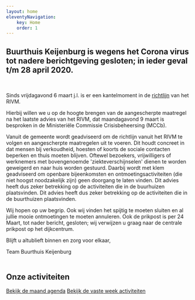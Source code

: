 ```yaml
---
layout: home
eleventyNavigation:
    key: Home
    order: 1
---
```


<h2 class="text-center" style="margin-bottom: 3rem;">
   Buurthuis Keijenburg is wegens het Corona virus tot nadere berichtgeving gesloten; in ieder geval t/m 28 april 2020.
</h2>

<div style="margin-bottom: 3rem;">
<p>Sinds vrijdagavond 6 maart j.l. is er een kantelmoment in de <a href="https://www.rivm.nl/nieuws/covid-19-nieuwe-aanwijzing-voor-inwoners-noord-brabant">richtlijn</a> van het RIVM.</p>

Hierbij willen we u op de hoogte brengen van de aangescherpte maatregel na het laatste advies van het RIVM, dat maandagavond 9 maart is besproken in de Ministeriële Commissie Crisisbeheersing (MCCb).

Vanuit de gemeente wordt geadviseerd om de richtlijn vanuit het RIVM te volgen en aangescherpte maatregelen uit te voeren. Dit houdt concreet in dat mensen bij verkoudheid, hoesten of koorts de sociale contacten beperken en thuis moeten blijven. Oftewel bezoekers, vrijwilligers of werknemers met bovengenoemde
'ziekteverschijnselen' dienen te worden geweigerd en naar huis worden gestuurd. Daarbij wordt met klem geadviseerd om openbare bijeenkomsten en ontmoetingsactiviteiten (die niet hoogst noodzakelijk zijn) geen doorgang te laten vinden. Dit advies heeft dus zeker betrekking op de activiteiten die in de buurhuizen plaatsvinden. Dit advies heeft dus zeker betrekking op de activiteiten die in de buurthuizen
plaatsvinden.

Wij hopen op uw begrip. Ook wij vinden het spijtig te moeten sluiten en al jullie mooie ontmoetingen te moeten annuleren.
Ook de prikpost is per 24 Maart, tot nader bericht, gesloten; wij verwijzen u graag naar de centrale prikpost op het dijkcentrum.

Blijft u altublieft binnen en zorg voor elkaar,

Team Buurthuis Keijenburg
</div>

<h2 class="text-center">Onze activiteiten</h2>

<div class="text-center">
    <a href="{{ "/" | url }}activiteiten/agenda" class="btn">Bekijk de maand agenda</a> 
    <a href="{{ "/" | url }}activiteiten/vaste-activiteiten" class="btn">Bekijk de vaste week activiteiten</a>
</div>

